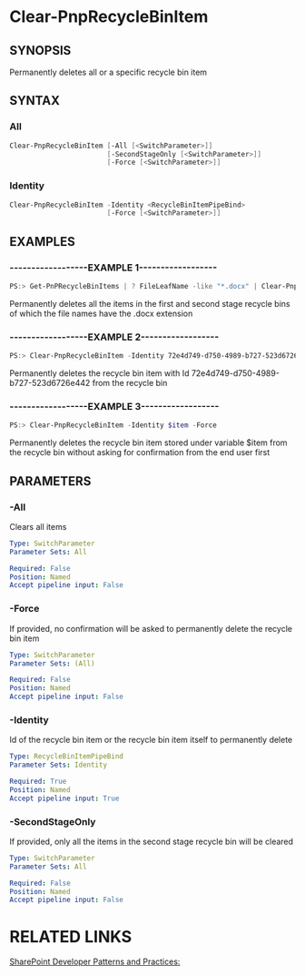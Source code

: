 # Clear-PnpRecycleBinItem

## SYNOPSIS
Permanently deletes all or a specific recycle bin item

## SYNTAX 

### All
```powershell
Clear-PnpRecycleBinItem [-All [<SwitchParameter>]]
                        [-SecondStageOnly [<SwitchParameter>]]
                        [-Force [<SwitchParameter>]]
```

### Identity
```powershell
Clear-PnpRecycleBinItem -Identity <RecycleBinItemPipeBind>
                        [-Force [<SwitchParameter>]]
```

## EXAMPLES

### ------------------EXAMPLE 1------------------
```powershell
PS:> Get-PnPRecycleBinItems | ? FileLeafName -like "*.docx" | Clear-PnpRecycleBinItem
```

Permanently deletes all the items in the first and second stage recycle bins of which the file names have the .docx extension

### ------------------EXAMPLE 2------------------
```powershell
PS:> Clear-PnpRecycleBinItem -Identity 72e4d749-d750-4989-b727-523d6726e442
```

Permanently deletes the recycle bin item with Id 72e4d749-d750-4989-b727-523d6726e442 from the recycle bin

### ------------------EXAMPLE 3------------------
```powershell
PS:> Clear-PnpRecycleBinItem -Identity $item -Force
```

Permanently deletes the recycle bin item stored under variable $item from the recycle bin without asking for confirmation from the end user first

## PARAMETERS

### -All
Clears all items

```yaml
Type: SwitchParameter
Parameter Sets: All

Required: False
Position: Named
Accept pipeline input: False
```

### -Force
If provided, no confirmation will be asked to permanently delete the recycle bin item

```yaml
Type: SwitchParameter
Parameter Sets: (All)

Required: False
Position: Named
Accept pipeline input: False
```

### -Identity
Id of the recycle bin item or the recycle bin item itself to permanently delete

```yaml
Type: RecycleBinItemPipeBind
Parameter Sets: Identity

Required: True
Position: Named
Accept pipeline input: True
```

### -SecondStageOnly
If provided, only all the items in the second stage recycle bin will be cleared

```yaml
Type: SwitchParameter
Parameter Sets: All

Required: False
Position: Named
Accept pipeline input: False
```

# RELATED LINKS

[SharePoint Developer Patterns and Practices:](http://aka.ms/sppnp)